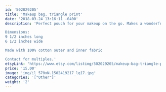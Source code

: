 ```yaml
---
id: '502029205'
title: 'Makeup bag, triangle print'
date: '2018-03-24 13:16:11 -0400'
description: 'Perfect pouch for your makeup on the go. Makes a wonderful gift!

Dimensions:
9 1/2 inches long
6 1/2 inches wide

Made with 100% cotton outer and inner fabric

Contact for multiples.'
etsyLink: 'https://www.etsy.com/listing/502029205/makeup-bag-triangle-print?utm_source=synctostaticsite&utm_medium=api&utm_campaign=api'
price: '15.00'
image: 'img/il_570xN.1502419217_lq17.jpg'
categories: '["Other"]'
weight: '2'
---
```

